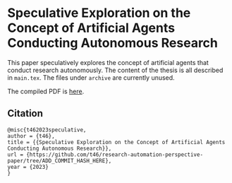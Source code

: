 # Speculative Exploration on the Concept of Artificial Agents Conducting Autonomous Research

This paper speculatively explores the concept of artificial agents that conduct research autonomously. The content of the thesis is all described in `main.tex`. The files under `archive` are currently unused.

The compiled PDF is [here](https://github.com/t46/research-automation-perspective-paper/blob/gh-pages/main.pdf).

## Citation

```
@misc{t462023speculative,
author = {t46},
title = {{Speculative Exploration on the Concept of Artificial Agents Conducting Autonomous Research}},
url = {https://github.com/t46/research-automation-perspective-paper/tree/ADD_COMMIT_HASH_HERE},
year = {2023}
}
```